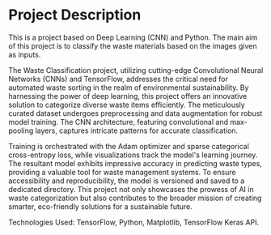 # Project Description

This is a project based on Deep Learning (CNN) and Python. The main aim of this project is to classify the waste materials based on the images given as inputs.

The Waste Classification project, utilizing cutting-edge Convolutional Neural Networks (CNNs) and TensorFlow, addresses the critical need for automated waste sorting in the realm of environmental sustainability. By harnessing the power of deep learning, this project offers an innovative solution to categorize diverse waste items efficiently. The meticulously curated dataset undergoes preprocessing and data augmentation for robust model training. The CNN architecture, featuring convolutional and max-pooling layers, captures intricate patterns for accurate classification.

Training is orchestrated with the Adam optimizer and sparse categorical cross-entropy loss, while visualizations track the model's learning journey. The resultant model exhibits impressive accuracy in predicting waste types, providing a valuable tool for waste management systems. To ensure accessibility and reproducibility, the model is versioned and saved to a dedicated directory. This project not only showcases the prowess of AI in waste categorization but also contributes to the broader mission of creating smarter, eco-friendly solutions for a sustainable future.

Technologies Used: TensorFlow, Python, Matplotlib, TensorFlow Keras API.
